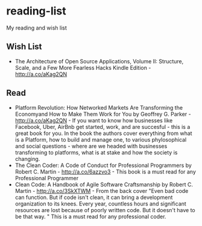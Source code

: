 # reading-list
My reading and wish list

## Wish List
* The Architecture of Open Source Applications, Volume II: Structure, Scale, and a Few More Fearless Hacks Kindle Edition - http://a.co/aKag2QN 
## Read

* Platform Revolution: How Networked Markets Are Transforming the Economyand How to Make Them Work for You by Geoffrey G. Parker - http://a.co/aKag2QN - If you want to know how businesses like Facebook, Uber, AirBnb get started, work, and are succesful - this is a great book for you. In the book the authors cover everything from what is a Platform, how to build and manage one, to various phylosophical and social questions - where are we headed with businesses transforming to platforms, what is at stake and how the society is changing.
* The Clean Coder: A Code of Conduct for Professional Programmers by Robert C. Martin - http://a.co/6azzvo3 - This book is a must read for any Professional Programmer
* Clean Code: A Handbook of Agile Software Craftsmanship by Robert C. Martin - http://a.co/3SkXTWM - From the back cover "Even bad code can function. But if code isn't clean, it can bring a development organization to its knees. Every year, countless hours and significant resources are lost because of poorly written code. But it doesn't have to be that way. " This is a must read for any professional coder. 
